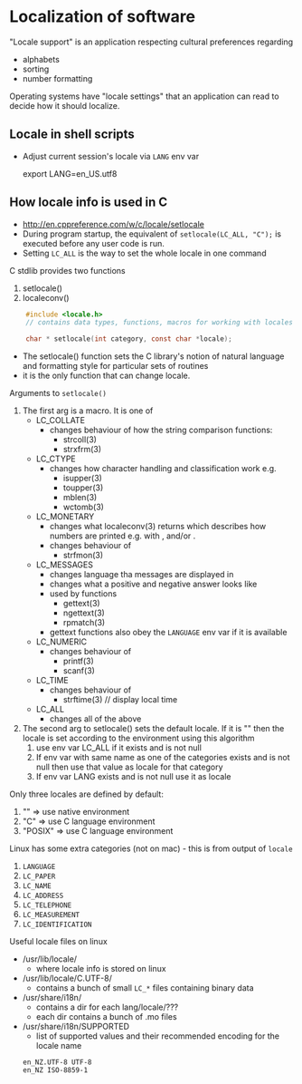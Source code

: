 # Localization of software

"Locale support" is an application respecting cultural preferences regarding

* alphabets
* sorting
* number formatting

Operating systems have "locale settings" that an application can read to decide
how it should localize.


## Locale in shell scripts

* Adjust current session's locale via `LANG` env var

    export LANG=en_US.utf8

## How locale info is used in C

* http://en.cppreference.com/w/c/locale/setlocale
* During program startup, the equivalent of `setlocale(LC_ALL, "C");` is
  executed before any user code is run.
* Setting `LC_ALL` is the way to set the whole locale in one command

C stdlib provides two functions

1. setlocale()
1. localeconv()

```c
    #include <locale.h>
    // contains data types, functions, macros for working with locales

    char * setlocale(int category, const char *locale);
```

* The setlocale() function sets the C library's notion of natural language and
  formatting style for particular sets of routines
* it is the only function that can change locale.

Arguments to `setlocale()`

1. The first arg is a macro. It is one of
    * LC_COLLATE
        * changes behaviour of how the string comparison functions:
            * strcoll(3)
            * strxfrm(3)
    * LC_CTYPE
        * changes how character handling and classification work e.g.
            * isupper(3)
            * toupper(3)
            * mblen(3)
            * wctomb(3)
    * LC_MONETARY
        * changes what localeconv(3) returns which describes how numbers are
        printed e.g. with , and/or .
        * changes behaviour of
            * strfmon(3)
    * LC_MESSAGES
        * changes language tha messages are displayed in
        * changes what a positive and negative answer looks like
        * used by functions
            * gettext(3)
            * ngettext(3)
            * rpmatch(3)
        * gettext functions also obey the `LANGUAGE` env var if it is available
    * LC_NUMERIC
        * changes behaviour of
            * printf(3)
            * scanf(3)
    * LC_TIME
        * changes behaviour of
            * strftime(3) // display local time
    * LC_ALL
        * changes all of the above
2. The second arg to setlocale() sets the default locale. If it is "" then the
   locale is set according to the environment using this algorithm
    1. use env var LC_ALL if it exists and is not null
    2. If env var with same name as one of the categories exists and is not null then use that
    value as locale for that category
    3. If env var LANG exists and is not null use it as locale


Only three locales are defined by default:

1. "" => use native environment
2. "C" => use C language environment
3. "POSIX" => use C language environment

Linux has some extra categories (not on mac) - this is from output of `locale`

1. `LANGUAGE`
3. `LC_PAPER`
4. `LC_NAME`
5. `LC_ADDRESS`
6. `LC_TELEPHONE`
7. `LC_MEASUREMENT`
8. `LC_IDENTIFICATION`

Useful locale files on linux

* /usr/lib/locale/
    * where locale info is stored on linux
* /usr/lib/locale/C.UTF-8/
    * contains a bunch of small `LC_*` files containing binary data
* /usr/share/i18n/
    * contains a dir for each lang/locale/???
    * each dir contains a bunch of .mo files
* /usr/share/i18n/SUPPORTED
    * list of supported values and their recommended encoding for the locale name
    ```
    en_NZ.UTF-8 UTF-8
    en_NZ ISO-8859-1
    ```
